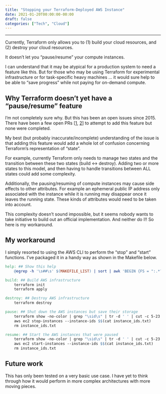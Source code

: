 ```yaml
---
title: "Stopping your Terraform-Deployed AWS Instance"
date: 2021-01-20T00:00:00-00:00
draft: false
categories: ["Tech", "Cloud"]
---
```

- - - -
Currently, Terraform only allows you to (1) build your cloud resources, and (2) destroy your cloud resources.

It doesn’t let you “pause/resume” your compute instances.

I can understand that it may be atypical for a production system to need a feature like this. But for those who may be using Terraform for experimental infrastructure or for task-specific heavy machines … it would sure help to be able to “save progress” while not paying for on-demand compute.

## Why Terraform doesn’t yet have a “pause/resume” feature

I’m not completely sure why. But this has been an open issues since 2015. There have been a few open PRs [[1](https://github.com/hashicorp/terraform-provider-aws/pull/1980), [2](https://github.com/hashicorp/terraform/issues/1579)] to attempt to add this feature but none were completed.

My best (but probably inaccurate/incomplete) understanding of the issue is that adding this feature would add a whole lot of confusion concerning Terraform’s representation of “state”.

For example, currently Terraform only needs to manage two states and the transition between these two states (build <-> destroy). Adding two or more states to this model, and then having to handle transitions between ALL states could add some complexity.

Additionally, the pausing/resuming of compute instances may cause side effects to other attributes. For example an ephemeral public IP address only associated with the instance while it is running may disappear once it leaves the running state. These kinds of attributes would need to be taken into account.

This complexity doesn’t sound impossible, but it seems nobody wants to take initiative to build out an official implementation. And neither do I!! So here is my workaround.

## My workaround

I simply resorted to using the AWS CLI to perform the “stop” and “start” functions. I’ve packaged it in a handy way as shown in the Makefile below.

```Makefile
help: ## Show this help
    @egrep -h '\s##\s' $(MAKEFILE_LIST) | sort | awk 'BEGIN {FS = ":.*?## "}; {printf "\033[36m%-20s\033[0m %s\n", $$1, $$2}'

build: ## Build AWS infrastructure
    terraform init
    terraform apply

destroy: ## Destroy AWS infrastructure
    terraform destroy

pause: ## Shut down the AWS instances but save their storage
    terraform show -no-color | grep "\sid\s" | tr -d ' ' | cut -c 5-23 | tr '\n' ' ' > instance_ids.txt
    aws ec2 stop-instances --instance-ids $$(cat instance_ids.txt)
    rm instance_ids.txt

resume: ## Start the AWS instances that were paused
    terraform show -no-color | grep "\sid\s" | tr -d ' ' | cut -c 5-23 | tr '\n' ' ' > instance_ids.txt
    aws ec2 start-instances --instance-ids $$(cat instance_ids.txt)
    rm instance_ids.txt
```

## Future work

This has only been tested on a very basic use case. I have yet to think through how it would perform in more complex architectures with more moving pieces.
